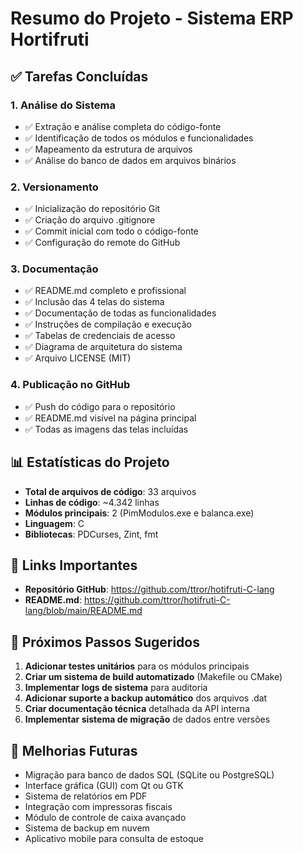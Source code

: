 # Resumo do Projeto - Sistema ERP Hortifruti

## ✅ Tarefas Concluídas

### 1. Análise do Sistema
- ✅ Extração e análise completa do código-fonte
- ✅ Identificação de todos os módulos e funcionalidades
- ✅ Mapeamento da estrutura de arquivos
- ✅ Análise do banco de dados em arquivos binários

### 2. Versionamento
- ✅ Inicialização do repositório Git
- ✅ Criação do arquivo .gitignore
- ✅ Commit inicial com todo o código-fonte
- ✅ Configuração do remote do GitHub

### 3. Documentação
- ✅ README.md completo e profissional
- ✅ Inclusão das 4 telas do sistema
- ✅ Documentação de todas as funcionalidades
- ✅ Instruções de compilação e execução
- ✅ Tabelas de credenciais de acesso
- ✅ Diagrama de arquitetura do sistema
- ✅ Arquivo LICENSE (MIT)

### 4. Publicação no GitHub
- ✅ Push do código para o repositório
- ✅ README.md visível na página principal
- ✅ Todas as imagens das telas incluídas

## 📊 Estatísticas do Projeto

- **Total de arquivos de código**: 33 arquivos
- **Linhas de código**: ~4.342 linhas
- **Módulos principais**: 2 (PimModulos.exe e balanca.exe)
- **Linguagem**: C
- **Bibliotecas**: PDCurses, Zint, fmt

## 🔗 Links Importantes

- **Repositório GitHub**: https://github.com/ttror/hotifruti-C-lang
- **README.md**: https://github.com/ttror/hotifruti-C-lang/blob/main/README.md

## 📝 Próximos Passos Sugeridos

1. **Adicionar testes unitários** para os módulos principais
2. **Criar um sistema de build automatizado** (Makefile ou CMake)
3. **Implementar logs de sistema** para auditoria
4. **Adicionar suporte a backup automático** dos arquivos .dat
5. **Criar documentação técnica** detalhada da API interna
6. **Implementar sistema de migração** de dados entre versões

## 🎯 Melhorias Futuras

- Migração para banco de dados SQL (SQLite ou PostgreSQL)
- Interface gráfica (GUI) com Qt ou GTK
- Sistema de relatórios em PDF
- Integração com impressoras fiscais
- Módulo de controle de caixa avançado
- Sistema de backup em nuvem
- Aplicativo mobile para consulta de estoque
